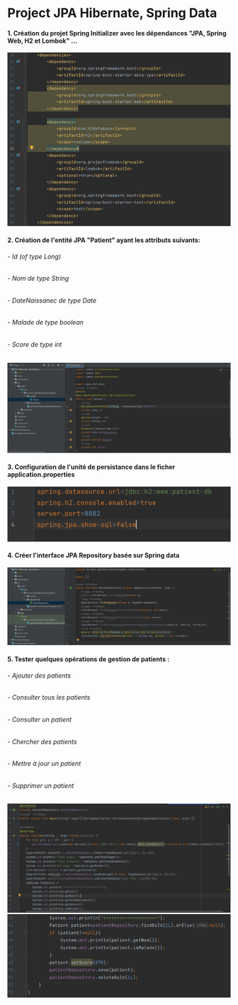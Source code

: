 <h1>Project JPA Hibernate, Spring Data</h1>


<h4>1. Création du projet Spring Initializer avec les dépendances "JPA, Spring Web, H2 et Lombok" ...</h4>
<img src="screen/1.PNG">


<h4>2. Création de l'entité JPA "Patient" ayant les attributs suivants:<br></h4>
<h6> - Id (of type Long) <br> </h6>
<h6>- Nom de type String<br> </h6>
<h6> - DateNaissanec de type Date<br> </h6>
<h6> - Malade de type boolean<br> </h6>
<h6> - Score de type int <br> </h6>
<img src="screen/c2.PNG">

<h4>3. Configuration de l'unité de persistance dans le ficher application.properties </h4>
<img src="screen/3.PNG">

<h4>4. Créer l'interface JPA Repository basée sur Spring data</h4>
<img src="screen/c4.PNG">

<h4>5. Tester quelques opérations de gestion de patients :<br></h4>
<h6> - Ajouter des patients<br> </h6>
<h6> - Consulter tous les patients<br> </h6>
<h6> - Consulter un patient<br> </h6>
<h6> - Chercher des patients<br> </h6>
<h6> - Mettre à jour un patient <br> </h6>
<h6> - Supprimer un patient <br> </h6>
  <img src="screen/c5.PNG">
  <img src="screen/6.PNG">

